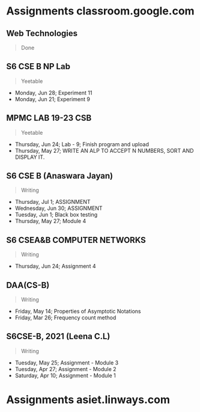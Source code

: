 # Assignments classroom.google.com

## Web Technologies

> Done

## S6 CSE B NP Lab

> Yeetable

- Monday, Jun 28; Experiment 11
- Monday, Jun 21; Experiment 9

## MPMC LAB 19-23 CSB

> Yeetable

- Thursday, Jun 24; Lab - 9; Finish program and upload
- Thursday, May 27; WRITE AN ALP TO ACCEPT N NUMBERS, SORT AND DISPLAY IT.

## S6 CSE B (Anaswara Jayan)

> Writing

- Thursday, Jul 1; ASSIGNMENT
- Wednesday, Jun 30; ASSIGNMENT
- Tuesday, Jun 1; Black box testing
- Thursday, May 27; Module 4

## S6 CSEA&B COMPUTER NETWORKS

> Writing

- Thursday, Jun 24; Assignment 4

## DAA(CS-B)

> Writing

- Friday, May 14; Properties of Asymptotic Notations
- Friday, Mar 26; Frequency count method

## S6CSE-B, 2021 (Leena C.L)

> Writing

- Tuesday, May 25; Assignment - Module 3
- Tuesday, Apr 27; Assignment - Module 2
- Saturday, Apr 10; Assignment - Module 1

# Assignments asiet.linways.com

